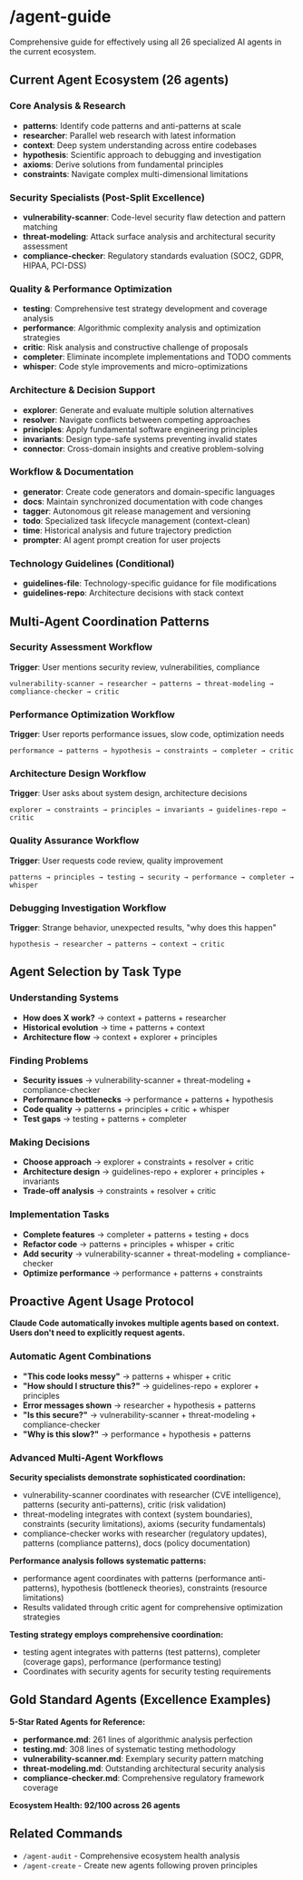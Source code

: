 # /agent-guide

Comprehensive guide for effectively using all 26 specialized AI agents in the current ecosystem.

## Current Agent Ecosystem (26 agents)

### Core Analysis & Research
- **patterns**: Identify code patterns and anti-patterns at scale
- **researcher**: Parallel web research with latest information
- **context**: Deep system understanding across entire codebases
- **hypothesis**: Scientific approach to debugging and investigation
- **axioms**: Derive solutions from fundamental principles
- **constraints**: Navigate complex multi-dimensional limitations

### Security Specialists (Post-Split Excellence)
- **vulnerability-scanner**: Code-level security flaw detection and pattern matching
- **threat-modeling**: Attack surface analysis and architectural security assessment
- **compliance-checker**: Regulatory standards evaluation (SOC2, GDPR, HIPAA, PCI-DSS)

### Quality & Performance Optimization
- **testing**: Comprehensive test strategy development and coverage analysis
- **performance**: Algorithmic complexity analysis and optimization strategies
- **critic**: Risk analysis and constructive challenge of proposals
- **completer**: Eliminate incomplete implementations and TODO comments
- **whisper**: Code style improvements and micro-optimizations

### Architecture & Decision Support
- **explorer**: Generate and evaluate multiple solution alternatives
- **resolver**: Navigate conflicts between competing approaches
- **principles**: Apply fundamental software engineering principles
- **invariants**: Design type-safe systems preventing invalid states
- **connector**: Cross-domain insights and creative problem-solving

### Workflow & Documentation
- **generator**: Create code generators and domain-specific languages
- **docs**: Maintain synchronized documentation with code changes
- **tagger**: Autonomous git release management and versioning
- **todo**: Specialized task lifecycle management (context-clean)
- **time**: Historical analysis and future trajectory prediction
- **prompter**: AI agent prompt creation for user projects

### Technology Guidelines (Conditional)
- **guidelines-file**: Technology-specific guidance for file modifications
- **guidelines-repo**: Architecture decisions with stack context

## Multi-Agent Coordination Patterns

### Security Assessment Workflow
**Trigger**: User mentions security review, vulnerabilities, compliance
```
vulnerability-scanner → researcher → patterns → threat-modeling → compliance-checker → critic
```

### Performance Optimization Workflow  
**Trigger**: User reports performance issues, slow code, optimization needs
```
performance → patterns → hypothesis → constraints → completer → critic
```

### Architecture Design Workflow
**Trigger**: User asks about system design, architecture decisions
```
explorer → constraints → principles → invariants → guidelines-repo → critic
```

### Quality Assurance Workflow
**Trigger**: User requests code review, quality improvement
```
patterns → principles → testing → security → performance → completer → whisper
```

### Debugging Investigation Workflow
**Trigger**: Strange behavior, unexpected results, "why does this happen"
```
hypothesis → researcher → patterns → context → critic
```

## Agent Selection by Task Type

### Understanding Systems
- **How does X work?** → context + patterns + researcher
- **Historical evolution** → time + patterns + context  
- **Architecture flow** → context + explorer + principles

### Finding Problems
- **Security issues** → vulnerability-scanner + threat-modeling + compliance-checker
- **Performance bottlenecks** → performance + patterns + hypothesis
- **Code quality** → patterns + principles + critic + whisper
- **Test gaps** → testing + patterns + completer

### Making Decisions  
- **Choose approach** → explorer + constraints + resolver + critic
- **Architecture design** → guidelines-repo + explorer + principles + invariants
- **Trade-off analysis** → constraints + resolver + critic

### Implementation Tasks
- **Complete features** → completer + patterns + testing + docs
- **Refactor code** → patterns + principles + whisper + critic
- **Add security** → vulnerability-scanner + threat-modeling + compliance-checker
- **Optimize performance** → performance + patterns + constraints

## Proactive Agent Usage Protocol

**Claude Code automatically invokes multiple agents based on context. Users don't need to explicitly request agents.**

### Automatic Agent Combinations
- **"This code looks messy"** → patterns + whisper + critic
- **"How should I structure this?"** → guidelines-repo + explorer + principles  
- **Error messages shown** → researcher + hypothesis + patterns
- **"Is this secure?"** → vulnerability-scanner + threat-modeling + compliance-checker
- **"Why is this slow?"** → performance + hypothesis + patterns

### Advanced Multi-Agent Workflows

**Security specialists demonstrate sophisticated coordination:**
- vulnerability-scanner coordinates with researcher (CVE intelligence), patterns (security anti-patterns), critic (risk validation)
- threat-modeling integrates with context (system boundaries), constraints (security limitations), axioms (security fundamentals)
- compliance-checker works with researcher (regulatory updates), patterns (compliance patterns), docs (policy documentation)

**Performance analysis follows systematic patterns:**
- performance agent coordinates with patterns (performance anti-patterns), hypothesis (bottleneck theories), constraints (resource limitations)
- Results validated through critic agent for comprehensive optimization strategies

**Testing strategy employs comprehensive coordination:**
- testing agent integrates with patterns (test patterns), completer (coverage gaps), performance (performance testing)
- Coordinates with security agents for security testing requirements

## Gold Standard Agents (Excellence Examples)

**5-Star Rated Agents for Reference:**
- **performance.md**: 261 lines of algorithmic analysis perfection
- **testing.md**: 308 lines of systematic testing methodology
- **vulnerability-scanner.md**: Exemplary security pattern matching
- **threat-modeling.md**: Outstanding architectural security analysis
- **compliance-checker.md**: Comprehensive regulatory framework coverage

**Ecosystem Health: 92/100 across 26 agents**

## Related Commands
- `/agent-audit` - Comprehensive ecosystem health analysis
- `/agent-create` - Create new agents following proven principles
